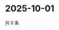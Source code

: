 # 2025-10-01

共 0 条

<!-- BEGIN ZHIHUQUESTIONS -->
<!-- 最后更新时间 Wed Oct 01 2025 11:38:04 GMT+0800 (China Standard Time) -->

<!-- END ZHIHUQUESTIONS -->
